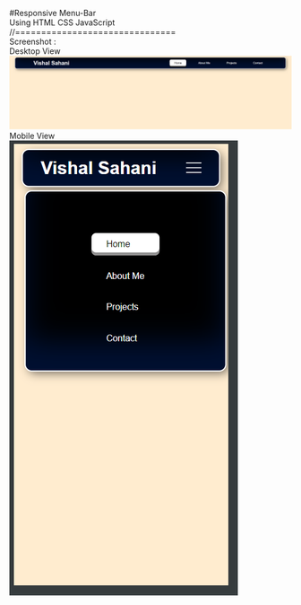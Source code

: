#Responsive Menu-Bar <br> Using HTML CSS JavaScript <br>
//===============================<br>
Screenshot :<br>
Desktop View<br>
![Desktop View](image-1.png) <br>
Mobile View <br>
![Mobile View](image.png)


